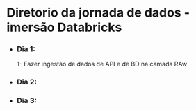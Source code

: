 # Diretorio da jornada de dados - imersão Databricks
* ### Dia 1:
    1- Fazer ingestão de dados de API e de BD na camada RAw 
    
* ### Dia 2:

* ### Dia 3: